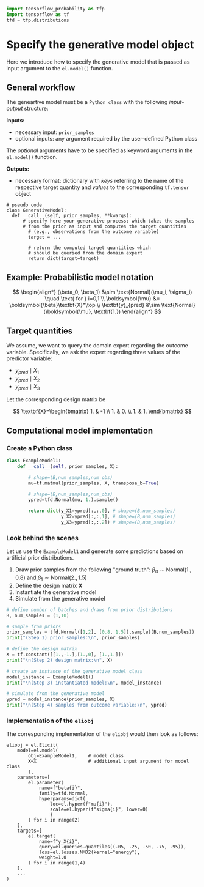 ```python
import tensorflow_probability as tfp
import tensorflow as tf
tfd = tfp.distributions
```

# Specify the generative model object

Here we introduce how to specify the generative model that
is passed as input argument to the `el.model()` function.

## General workflow
The geneartive model must be a `Python class` with the
following *input-output* structure:

**Inputs:**

+ necessary input: `prior_samples`
+ optional inputs: any argument required by the user-defined Python class

The *optional* arguments have to be specified as keyword
arguments in the `el.model()` function.

**Outputs:**

+ necessary format: dictionary with *keys* referring
  to the name of the respective target quantity and *values* to the
  corresponding `tf.tensor` object

```
# pseudo code
class GenerativeModel:
  def __call__(self, prior_samples, **kwargs):
      # specify here your generative process: which takes the samples
      # from the prior as input and computes the target quantities
        # (e.g., observations from the outcome variable)
        target = ...

        # return the computed target quantities which
        # should be queried from the domain expert
        return dict(target=target)
```
## Example: Probabilistic model notation
$$
\begin{align*}
    (\beta_0, \beta_1) &\sim \text{Normal}(\mu_i, \sigma_i) \quad \text{ for } i=0,1 \\
    \boldsymbol{\mu} &= \boldsymbol{\beta}\textbf{X}^\top \\
    \textbf{y}_{pred} &\sim \text{Normal}(\boldsymbol{\mu}, \textbf{1.})
\end{align*}
$$

## Target quantities
We assume, we want to query the domain expert regarding the outcome variable.
Specifically, we ask the expert regarding three values of the predictor variable:

+ $y_{pred} \mid X_{1}$
+ $y_{pred} \mid X_{2}$
+ $y_{pred} \mid X_{3}$

Let the corresponding design matrix be

$$
\textbf{X}=\begin{bmatrix} 1. & -1 \\ 1. & 0. \\ 1. & 1. \end{bmatrix}
$$

## Computational model implementation
### Create a Python class

```python
class ExampleModel1:
    def __call__(self, prior_samples, X):

        # shape=(B,num_samples,num_obs)
        mu=tf.matmul(prior_samples, X, transpose_b=True)

        # shape=(B,num_samples,num_obs)
        ypred=tfd.Normal(mu, 1.).sample()

        return dict(y_X1=ypred[:,:,0], # shape=(B,num_samples)
                    y_X2=ypred[:,:,1], # shape=(B,num_samples)
                    y_X3=ypred[:,:,2]) # shape=(B,num_samples)
```

### Look behind the scenes
Let us use the `ExampleModel1` and generate some predictions based on artificial prior distributions.

1. Draw prior samples from the following "ground truth": $\beta_0 \sim \text{Normal}(1., 0.8)$
   and $\beta_1 \sim \text{Normal}(2., 1.5)$
2. Define the design matrix $\textbf{X}$
3. Instantiate the generative model
4. Simulate from the generative model

```python
# define number of batches and draws from prior distributions
B, num_samples = (1,10)

# sample from priors
prior_samples = tfd.Normal([1,2], [0.8, 1.5]).sample((B,num_samples))
print("(Step 1) prior samples:\n", prior_samples)

# define the design matrix
X = tf.constant([[1.,-1.],[1.,0], [1.,1.]])
print("\n(Step 2) design matrix:\n", X)

# create an instance of the generative model class
model_instance = ExampleModel1()
print("\n(Step 3) instantiated model:\n", model_instance)

# simulate from the generative model
ypred = model_instance(prior_samples, X)
print("\n(Step 4) samples from outcome variable:\n", ypred)
```

### Implementation of the `eliobj`
The corresponding implementation of the `eliobj` would then look
as follows:

```
eliobj = el.Elicit(
    model=el.model(
        obj=ExampleModel1,    # model class
        X=X                   # additional input argument for model class
        ),
    parameters=[
        el.parameter(
            name=f"beta{i}",
            family=tfd.Normal,
            hyperparams=dict(
                loc=el.hyper(f"mu{i}"),
                scale=el.hyper(f"sigma{i}", lower=0)
                )
        ) for i in range(2)
    ],
    targets=[
        el.target(
            name=f"y_X{i}",
            query=el.queries.quantiles((.05, .25, .50, .75, .95)),
            loss=el.losses.MMD2(kernel="energy"),
            weight=1.0
        ) for i in range(1,4)
    ],
    ...
)
```
